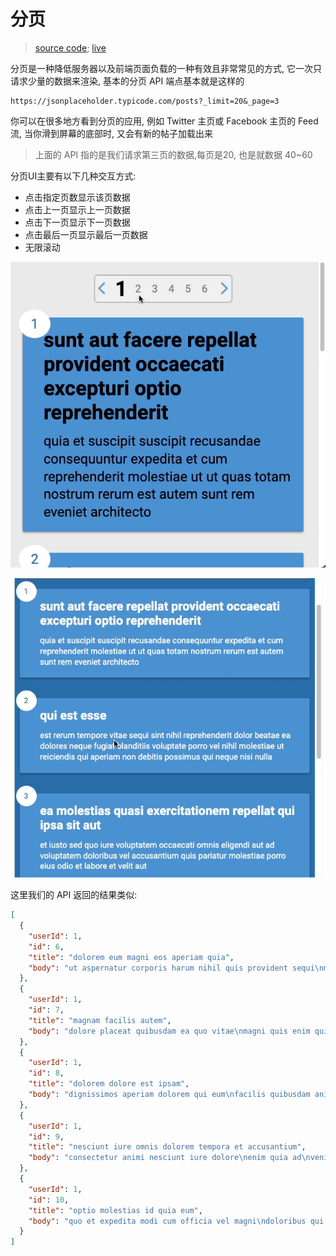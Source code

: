 # 分页

> [source code](https://github.com/dsz411/dsz411.github.io/tree/main/blog-examples/pagination); [live](http://dsz411.github.io/blog-examples/pagination/)

分页是一种降低服务器以及前端页面负载的一种有效且非常常见的方式, 它一次只请求少量的数据来渲染, 基本的分页 API 端点基本就是这样的

```
https://jsonplaceholder.typicode.com/posts?_limit=20&_page=3
```

你可以在很多地方看到分页的应用, 例如 Twitter 主页或 Facebook 主页的 Feed 流, 当你滑到屏幕的底部时, 又会有新的帖子加载出来

> 上面的 API 指的是我们请求第三页的数据,每页是20, 也是就数据 40~60

分页UI主要有以下几种交互方式:

- 点击指定页数显示该页数据
- 点击上一页显示上一页数据
- 点击下一页显示下一页数据
- 点击最后一页显示最后一页数据
- 无限滚动

![06](./img/06.gif)

![05](./img/05.gif)

这里我们的 API 返回的结果类似:

```json
[
  {
    "userId": 1,
    "id": 6,
    "title": "dolorem eum magni eos aperiam quia",
    "body": "ut aspernatur corporis harum nihil quis provident sequi\nmollitia nobis aliquid molestiae\nperspiciatis et ea nemo ab reprehenderit accusantium quas\nvoluptate dolores velit et doloremque molestiae"
  },
  {
    "userId": 1,
    "id": 7,
    "title": "magnam facilis autem",
    "body": "dolore placeat quibusdam ea quo vitae\nmagni quis enim qui quis quo nemo aut saepe\nquidem repellat excepturi ut quia\nsunt ut sequi eos ea sed quas"
  },
  {
    "userId": 1,
    "id": 8,
    "title": "dolorem dolore est ipsam",
    "body": "dignissimos aperiam dolorem qui eum\nfacilis quibusdam animi sint suscipit qui sint possimus cum\nquaerat magni maiores excepturi\nipsam ut commodi dolor voluptatum modi aut vitae"
  },
  {
    "userId": 1,
    "id": 9,
    "title": "nesciunt iure omnis dolorem tempora et accusantium",
    "body": "consectetur animi nesciunt iure dolore\nenim quia ad\nveniam autem ut quam aut nobis\net est aut quod aut provident voluptas autem voluptas"
  },
  {
    "userId": 1,
    "id": 10,
    "title": "optio molestias id quia eum",
    "body": "quo et expedita modi cum officia vel magni\ndoloribus qui repudiandae\nvero nisi sit\nquos veniam quod sed accusamus veritatis error"
  }
]
```

